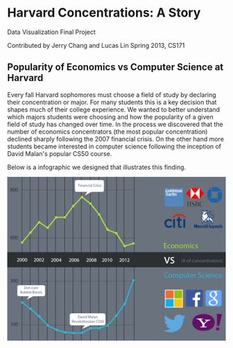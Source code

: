 # Harvard Concentrations: A Story

Data Visualization Final Project

Contributed by Jerry Chang and Lucas Lin
Spring 2013, CS171

## Popularity of Economics vs Computer Science at Harvard

Every fall Harvard sophomores must choose a field of study by declaring their concentration or major. For many students this is a key decision that shapes much of their college experience. We wanted to better understand which majors students were choosing and how the popularity of a given field of study has changed over time. In the process we discovered that the number of economics concentrators (the most popular concentration) declined sharply following the 2007 financial crisis. On the other hand more students became interested in computer science following the inception of David Malan's popular CS50 course. 

Below is a infographic we designed that illustrates this finding.

![Economics vs Computer Science Majors](/EconomicsVsComputerScience.jpg?raw=true "Economics vs Computer Science")


